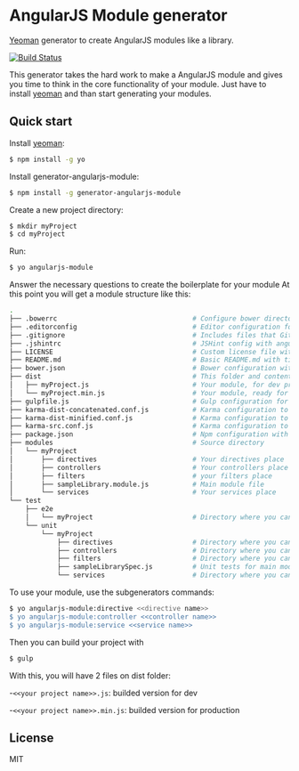 # AngularJS Module generator

[Yeoman](http://yeoman.io) generator to create AngularJS modules like a library.

[![Build Status](https://travis-ci.org/InfinitePress/generator-angularjs-module.svg)](https://travis-ci.org/InfinitePress/generator-angularjs-module)

This generator takes the hard work to make a AngularJS module and gives you time to think in the core functionality of your module.
Just have to install [yeoman](http://yeoman.io) and than start generating your modules.


## Quick start

Install [yeoman](http://yeoman.io):

```sh
$ npm install -g yo
```

Install generator-angularjs-module:

```sh
$ npm install -g generator-angularjs-module
```

Create a new project directory:

```sh
$ mkdir myProject
$ cd myProject
```

Run:

```sh
$ yo angularjs-module
```
Answer the necessary questions to create the boilerplate for your module
At this point you will get a module structure like this:

```sh
.
├── .bowerrc                                  # Configure bower directory for development
├── .editorconfig                             # Editor configuration for code consistency
├── .gitignore                                # Includes files that Git should ignore
├── .jshintrc                                 # JSHint config with angular global support
├── LICENSE                                   # Custom license file with your name in it
├── README.md                                 # Basic README.md with title of your module
├── bower.json                                # Bower configuration with custom devDependencies and ignore files
├── dist                                      # This folder and contents is generated by running gulp
│   ├── myProject.js                          # Your module, for dev proposes
│   └── myProject.min.js                      # Your module, ready for production
├── gulpfile.js                               # Gulp configuration for build your module
├── karma-dist-concatenated.conf.js           # Karma configuration to run unit tests using myProject.js
├── karma-dist-minified.conf.js               # Karma configuration to run unit tests using myProject.min.js
├── karma-src.conf.js                         # Karma configuration to run unit tests using src/**/*.js
├── package.json                              # Npm configuration with necessary dependencies for development
├── modules                                   # Source directory
│   └── myProject
│       ├── directives                        # Your directives place
│       ├── controllers                       # Your controllers place
│       ├── filters                           # your filters place
│       ├── sampleLibrary.module.js           # Main module file
│       └── services                          # Your services place
└── test
    ├── e2e
    │   └── myProject                         # Directory where you can store E2E tests
    └── unit
        └── myProject
            ├── directives                    # Directory where you can store unit tests for directives
            ├── controllers                   # Directory where you can store unit tests for controllers
            ├── filters                       # Directory where you can store unit tests for filters
            ├── sampleLibrarySpec.js          # Unit tests for main module
            └── services                      # Directory where you can store unit tests for services
```

To use your module, use the subgenerators commands:
```sh
$ yo angularjs-module:directive <<directive name>>
$ yo angularjs-module:controller <<controller name>>
$ yo angularjs-module:service <<service name>>
```

Then you can build your project with

```sh
$ gulp
```
With this, you will have 2 files on dist folder:

-`<<your project name>>.js`: builded version for dev

-`<<your project name>>.min.js`: builded version for production

## License
MIT
